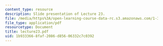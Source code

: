```yaml
---
content_type: resource
description: Slide presentation of Lecture 23.
file: /media/https%3A/open-learning-course-data-rc.s3.amazonaws.com/1-34-waste-containment-and-remediation-technology-spring-2004/1b9333668faf2086d85606332c7c0392_lecture23.pdf
file_type: application/pdf
resourcetype: Document
title: lecture23.pdf
uid: 1b933366-8faf-2086-d856-06332c7c0392
---
```

